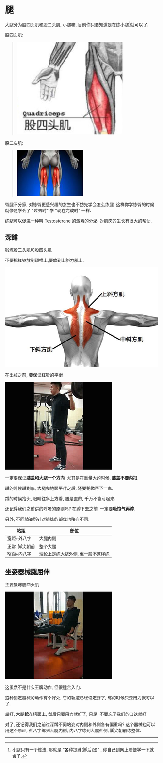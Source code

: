 # 腿

大腿分为股四头肌和股二头肌, 小腿嘛, 目前你只要知道是在练小腿[^1]就可以了.

股四头肌:

> ![](https://github.com/caoxuCarlos/a-fitness-guide-for-college-students/blob/master/images/quadricep1.png?raw=true)





股二头肌:

> ![](https://github.com/caoxuCarlos/a-fitness-guide-for-college-students/blob/master/images/Biceps-femoris.png?raw=true)

臀腿不分家, 对练臀更感兴趣的女生也不妨先学会怎么练腿, 这样你学练臀的时候就像是学会了 "过去时" 学 "现在完成时" 一样.

练腿可以促进一种叫 [Testosterone](https://zh.wikipedia.org/wiki/%E7%9D%BE%E9%85%AE) 的激素的分泌, 对肌肉的生长有很大的帮助.

## 深蹲

锻炼股二头肌和股四头肌

不要把杠铃放到颈椎上,要放到上斜方肌上.

![](https://github.com/caoxuCarlos/a-fitness-guide-for-college-students/blob/master/images/trapezius.jpg?raw=true)

在出杠之前, 要保证杠铃的平衡

![](https://github.com/caoxuCarlos/a-fitness-guide-for-college-students/blob/master/images/action/legs&hip/squat.gif?raw=true)

一定要保证**膝盖和大腿一个方向**, 尤其是在重量大的时候, **膝盖不要内扣**.

蹲的时候蹲到底, 大腿和地面平行之后, 还要稍微再下一点.

蹲的时候抬头, 眼睛往斜上方看, 腰是直的, 千万不能弓起来.

还记得我们之前讲的呼吸的原则吗? 在蹲下去之前, 一定要**吸饱气再蹲**.

另外, 不同站姿所针对锻炼的部位也略有不同:

| 站距           | 部位                               |
| -------------- | ---------------------------------- |
| 宽距+外八字    | 大腿内侧                           |
| 正常, 脚尖朝前 | 整个大腿                           |
| 窄距+内八字    | 理论上是练大腿外侧, 但一般不这样练 |

## 坐姿器械腿屈伸

主要锻炼股四头肌

![](https://github.com/caoxuCarlos/a-fitness-guide-for-college-students/blob/master/images/action/legs&hip/seated-leg-extension.gif?raw=true)

这虽然不是什么王牌动作, 但很适合入门. 

这种固定器械的动作有个好处, 它的轨迹已经设定好了, 练的时候只要用力就可以了.

坐好, 大腿**按**在椅面上, 然后只要用力就好了, 只是, 不要忘了我们的口诀就好.

对了, 还记得我们之前过深蹲不同站姿对内侧和外侧各有偏重吗? 这个器械也可以用这个原理, 外八字练到大腿内侧, 内八字练到大腿外侧, 脚尖朝前练整体.

---

[^1]: 小腿只有一个练法, 那就是 "各种提踵(脚后跟)" , 你自己到网上随便学一下就会了.